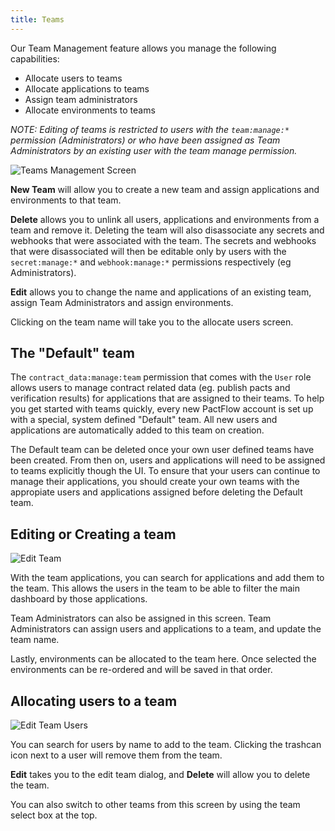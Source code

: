 ```yaml
---
title: Teams
---
```


Our Team Management feature allows you manage the following capabilities:

* Allocate users to teams
* Allocate applications to teams
* Assign team administrators
* Allocate environments to teams

_NOTE: Editing of teams is restricted to users with the `team:manage:*` permission (Administrators) or who have been assigned as Team Administrators by an existing user with the team manage permission._

![Teams Management Screen](/ui/teams.png)

**New Team** will allow you to create a new team and assign applications and environments to that team.

**Delete** allows you to unlink all users, applications and environments from a team and remove it. Deleting the team will also disassociate any secrets and webhooks that were associated with the team. The secrets and webhooks that were disassociated will then be editable only by users with the `secret:manage:*` and `webhook:manage:*` permissions respectively (eg Administrators).

**Edit** allows you to change the name and applications of an existing team, assign Team Administrators and assign environments.

Clicking on the team name will take you to the allocate users screen.

## The "Default" team

The `contract_data:manage:team` permission that comes with the `User` role allows users to manage contract related data (eg. publish pacts and verification results) for applications that are assigned to their teams. To help you get started with teams quickly, every new PactFlow account is set up with a special, system defined "Default" team. All new users and applications are automatically added to this team on creation.

The Default team can be deleted once your own user defined teams have been created. From then on, users and applications will need to be assigned to teams explicitly though the UI. To ensure that your users can continue to manage their applications, you should create your own teams with the appropiate users and applications assigned before deleting the Default team.

## Editing or Creating a team

![Edit Team](/ui/edit_team.png)

With the team applications, you can search for applications and add them to the team. This allows the users in the team
to be able to filter the main dashboard by those applications.

Team Administrators can also be assigned in this screen. Team Administrators can assign users and applications to a team, and update the team name.

Lastly, environments can be allocated to the team here. Once selected the environments can be re-ordered and will be saved in that order. 

## Allocating users to a team

![Edit Team Users](/ui/edit_team_users.png)

You can search for users by name to add to the team. Clicking the trashcan icon next to a user will remove them from the team.

**Edit** takes you to the edit team dialog, and **Delete** will allow you to delete the team.

You can also switch to other teams from this screen by using the team select box at the top.
